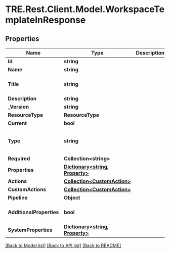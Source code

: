 # TRE.Rest.Client.Model.WorkspaceTemplateInResponse

## Properties

Name | Type | Description | Notes
------------ | ------------- | ------------- | -------------
**Id** | **string** |  | 
**Name** | **string** |  | 
**Title** | **string** |  | [optional] [default to ""]
**Description** | **string** |  | 
**_Version** | **string** |  | 
**ResourceType** | **ResourceType** |  | 
**Current** | **bool** |  | 
**Type** | **string** |  | [optional] [default to "object"]
**Required** | **Collection&lt;string&gt;** |  | 
**Properties** | [**Dictionary&lt;string, Property&gt;**](Property.md) |  | 
**Actions** | [**Collection&lt;CustomAction&gt;**](CustomAction.md) |  | [optional] 
**CustomActions** | [**Collection&lt;CustomAction&gt;**](CustomAction.md) |  | [optional] 
**Pipeline** | **Object** |  | [optional] 
**AdditionalProperties** | **bool** |  | [optional] [default to false]
**SystemProperties** | [**Dictionary&lt;string, Property&gt;**](Property.md) |  | 

[[Back to Model list]](../README.md#documentation-for-models) [[Back to API list]](../README.md#documentation-for-api-endpoints) [[Back to README]](../README.md)

